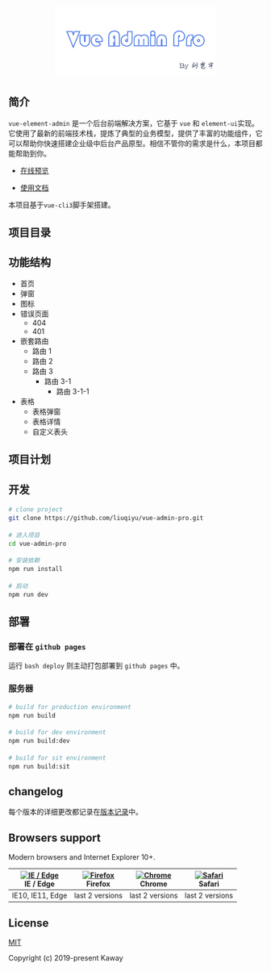 <p align="center">
  <img width="320" src="./images/logo.png">
</p>

## 简介

`vue-element-admin` 是一个后台前端解决方案，它基于 `vue` 和 `element-ui`实现。它使用了最新的前端技术栈，提炼了典型的业务模型，提供了丰富的功能组件，它可以帮助你快速搭建企业级中后台产品原型。相信不管你的需求是什么，本项目都能帮助到你。

- [在线预览]()

- [使用文档](https://liuqiyu.github.io/yunotes/vue-admin-pro/)

本项目基于`vue-cli3`脚手架搭建。

## 项目目录

## 功能结构

- 首页
- 弹窗
- 图标
- 错误页面
  - 404
  - 401
- 嵌套路由
  - 路由 1
  - 路由 2
  - 路由 3
    - 路由 3-1
      - 路由 3-1-1
- 表格
  - 表格弹窗
  - 表格详情
  - 自定义表头

## 项目计划

## 开发

```bash
# clone project
git clone https://github.com/liuqiyu/vue-admin-pro.git

# 进入项目
cd vue-admin-pro

# 安装依赖
npm run install

# 启动
npm run dev
```

## 部署

### 部署在 `github pages`

运行 `bash deploy` 则主动打包部署到 `github pages` 中。

### 服务器

```bash
# build for production environment
npm run build

# build for dev environment
npm run build:dev

# build for sit environment
npm run build:sit
```

## changelog

每个版本的详细更改都记录在[版本记录](https://github.com/liuqiyu/vue-admin-pro)中。

## Browsers support

Modern browsers and Internet Explorer 10+.

| [<img src="https://raw.githubusercontent.com/alrra/browser-logos/master/src/edge/edge_48x48.png" alt="IE / Edge" width="24px" height="24px" />](https://godban.github.io/browsers-support-badges/)</br>IE / Edge | [<img src="https://raw.githubusercontent.com/alrra/browser-logos/master/src/firefox/firefox_48x48.png" alt="Firefox" width="24px" height="24px" />](https://godban.github.io/browsers-support-badges/)</br>Firefox | [<img src="https://raw.githubusercontent.com/alrra/browser-logos/master/src/chrome/chrome_48x48.png" alt="Chrome" width="24px" height="24px" />](https://godban.github.io/browsers-support-badges/)</br>Chrome | [<img src="https://raw.githubusercontent.com/alrra/browser-logos/master/src/safari/safari_48x48.png" alt="Safari" width="24px" height="24px" />](https://godban.github.io/browsers-support-badges/)</br>Safari |
| --------- | --------- | --------- | --------- |
| IE10, IE11, Edge| last 2 versions| last 2 versions| last 2 versions

## License

[MIT](https://github.com/liuqiyu/vue-admin-pro/blob/master/LICENSE)

Copyright (c) 2019-present Kaway
